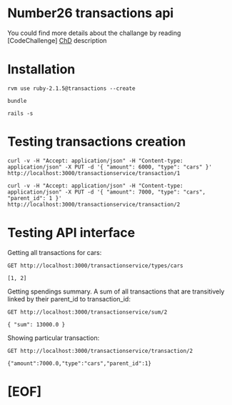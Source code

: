 # Number26 transactions api

You could find more details about the challange by reading  [CodeChallenge] [ChD] description

# Installation

``rvm use ruby-2.1.5@transactions --create``

``bundle``

``rails -s``

# Testing transactions creation

``curl -v -H "Accept: application/json" -H "Content-type: application/json" -X PUT -d '{ "amount": 6000, "type": "cars" }' http://localhost:3000/transactionservice/transaction/1``

``curl -v -H "Accept: application/json" -H "Content-type: application/json" -X PUT -d '{ "amount": 7000, "type": "cars", "parent_id": 1 }' http://localhost:3000/transactionservice/transaction/2``

# Testing API interface

Getting all transactions for cars:

``GET http://localhost:3000/transactionservice/types/cars``

``[1, 2]``

Getting spendings summary. A sum of all transactions that are transitively linked by their parent_id to transaction_id:

``GET http://localhost:3000/transactionservice/sum/2``

``{ "sum": 13000.0 }``

Showing particular transaction:

``GET http://localhost:3000/transactionservice/transaction/2``

``{"amount":7000.0,"type":"cars","parent_id":1}``

# [EOF]

[ChD]: https://github.com/ksukhorukov/Transactions/blob/master/CodeChallenge.pdf
